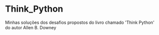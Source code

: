 # Think_Python
Minhas soluções dos desafios propostos do livro chamado 'Think Python' do autor Allen B. Downey 
